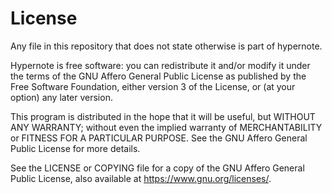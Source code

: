 # License

Any file in this repository that does not state otherwise is part of hypernote.

Hypernote is free software: you can redistribute it and/or modify
it under the terms of the GNU Affero General Public License as published by
the Free Software Foundation, either version 3 of the License, or
(at your option) any later version.

This program is distributed in the hope that it will be useful,
but WITHOUT ANY WARRANTY; without even the implied warranty of
MERCHANTABILITY or FITNESS FOR A PARTICULAR PURPOSE. See the
GNU Affero General Public License for more details.

See the LICENSE or COPYING file for a copy of the GNU Affero General Public License,
also available at <https://www.gnu.org/licenses/>.

